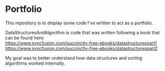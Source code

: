 # Portfolio
This repository is to display some code I've written to act as a portfolio. 

DataStructuresAndAlgorithm is code that was written following a book that can be found here:  
https://www.syncfusion.com/succinctly-free-ebooks/datastructurespart1  
https://www.syncfusion.com/succinctly-free-ebooks/datastructurespart2  

My goal was to better understand how data structures and sorting algorithms worked internally.
